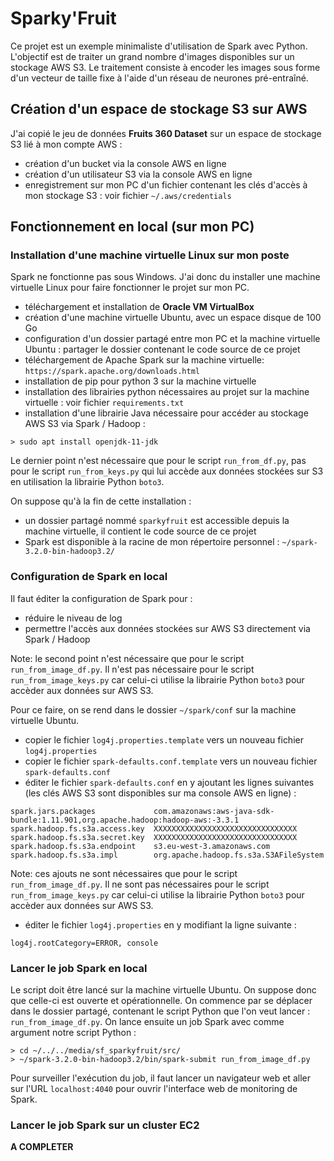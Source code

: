 # Sparky'Fruit

Ce projet est un exemple minimaliste d'utilisation de Spark avec Python.
L'objectif est de traiter un grand nombre d'images disponibles sur un stockage AWS S3.
Le traitement consiste à encoder les images sous forme d'un vecteur de taille fixe à l'aide d'un réseau de neurones pré-entraîné.

## Création d'un espace de stockage S3 sur AWS

J'ai copié le jeu de données **Fruits 360 Dataset** sur un espace de stockage S3 lié à mon compte AWS :

- création d'un bucket via la console AWS en ligne
- création d'un utilisateur S3 via la console AWS en ligne
- enregistrement sur mon PC d'un fichier contenant les clés d'accès à mon stockage S3 : voir fichier `~/.aws/credentials`

## Fonctionnement en local (sur mon PC)

### Installation d'une machine virtuelle Linux sur mon poste

Spark ne fonctionne pas sous Windows. J'ai donc du installer une machine virtuelle Linux pour faire fonctionner le projet sur mon PC.

- téléchargement et installation de **Oracle VM VirtualBox**
- création d'une machine virtuelle Ubuntu, avec un espace disque de 100 Go
- configuration d'un dossier partagé entre mon PC et la machine virtuelle Ubuntu : partager le dossier contenant le code source de ce projet
- téléchargement de Apache Spark sur la machine virtuelle: `https://spark.apache.org/downloads.html`
- installation de pip pour python 3 sur la machine virtuelle
- installation des librairies python nécessaires au projet sur la machine virtuelle : voir fichier `requirements.txt`
- installation d'une librairie Java nécessaire pour accéder au stockage AWS S3 via Spark / Hadoop :

```
> sudo apt install openjdk-11-jdk
```

Le dernier point n'est nécessaire que pour le script `run_from_df.py`, pas pour le script `run_from_keys.py` qui lui accède
aux données stockées sur S3 en utilisation la librairie Python `boto3`.

On suppose qu'à la fin de cette installation :
- un dossier partagé nommé `sparkyfruit` est accessible depuis la machine virtuelle, il contient le code source de ce projet
- Spark est disponible à la racine de mon répertoire personnel : `~/spark-3.2.0-bin-hadoop3.2/`

### Configuration de Spark en local

Il faut éditer la configuration de Spark pour :
- réduire le niveau de log
- permettre l'accès aux données stockées sur AWS S3 directement via Spark / Hadoop

Note: le second point n'est nécessaire que pour le script `run_from_image_df.py`. Il n'est pas nécessaire pour le script
`run_from_image_keys.py` car celui-ci utilise la librairie Python `boto3` pour accèder aux données sur AWS S3.

Pour ce faire, on se rend dans le dossier `~/spark/conf` sur la machine virtuelle Ubuntu.

- copier le fichier `log4j.properties.template` vers un nouveau fichier `log4j.properties`
- copier le fichier `spark-defaults.conf.template` vers un nouveau fichier `spark-defaults.conf`
- éditer le fichier `spark-defaults.conf` en y ajoutant les lignes suivantes (les clés AWS S3 sont disponibles sur ma console AWS en ligne) :

```
spark.jars.packages             com.amazonaws:aws-java-sdk-bundle:1.11.901,org.apache.hadoop:hadoop-aws:-3.3.1
spark.hadoop.fs.s3a.access.key  XXXXXXXXXXXXXXXXXXXXXXXXXXXXXXXX
spark.hadoop.fs.s3a.secret.key  XXXXXXXXXXXXXXXXXXXXXXXXXXXXXXXX
spark.hadoop.fs.s3a.endpoint    s3.eu-west-3.amazonaws.com
spark.hadoop.fs.s3a.impl        org.apache.hadoop.fs.s3a.S3AFileSystem
```

Note: ces ajouts ne sont nécessaires que pour le script `run_from_image_df.py`. Il ne sont pas nécessaires pour le script
`run_from_image_keys.py` car celui-ci utilise la librairie Python `boto3` pour accèder aux données sur AWS S3.


- éditer le fichier `log4j.properties` en y modifiant la ligne suivante :

```
log4j.rootCategory=ERROR, console
```

### Lancer le job Spark en local

Le script doit être lancé sur la machine virtuelle Ubuntu. On suppose donc que celle-ci est ouverte et opérationnelle.
On commence par se déplacer dans le dossier partagé, contenant le script Python que l'on veut lancer : `run_from_image_df.py`.
On lance ensuite un job Spark avec comme argument notre script Python :

```
> cd ~/../../media/sf_sparkyfruit/src/
> ~/spark-3.2.0-bin-hadoop3.2/bin/spark-submit run_from_image_df.py
```

Pour surveiller l'exécution du job, il faut lancer un navigateur web et aller sur l'URL `localhost:4040` pour ouvrir
l'interface web de monitoring de Spark.

### Lancer le job Spark sur un cluster EC2

**A COMPLETER**
